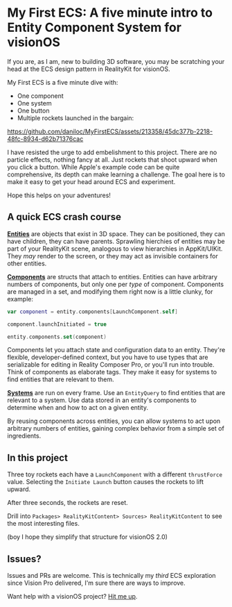 # My First ECS: A five minute intro to Entity Component System for visionOS

If you are, as I am, new to building 3D software, you may be scratching your head at the ECS design pattern in RealityKit for visionOS.

My First ECS is a five minute dive with:

- One component
- One system
- One button
- Multiple rockets launched in the bargain:

https://github.com/daniloc/MyFirstECS/assets/213358/45dc377b-2218-48fc-8934-d62b71376cac

I have resisted the urge to add embelishment to this project. There are no particle effects, nothing fancy at all. Just rockets that shoot upward when you click a button. While Apple's example code can be quite comprehensive, its depth can make learning a challenge. The goal here is to make it easy to get your head around ECS and experiment.

Hope this helps on your adventures!

## A quick ECS crash course

**[Entities](https://developer.apple.com/documentation/realitykit/entity)** are objects that exist in 3D space. They can be positioned, they can have children, they can have parents. Sprawling hierchies of entities may be part of your RealityKit scene, analogous to view hierarchies in AppKit/UIKit. They *may* render to the screen, or they may act as invisible containers for other entities.

**[Components](https://developer.apple.com/documentation/realitykit/component)** are structs that attach to entities. Entities can have arbitrary numbers of components, but only one per _type_ of component. Components are managed in a set, and modifying them right now is a little clunky, for example:

```swift
var component = entity.components[LaunchComponent.self]

component.launchInitiated = true

entity.components.set(component)
```

Components let you attach state and configuration data to an entity. They're flexible, developer-defined context, but you have to use types that are serializable for editing in Reality Composer Pro, or you'll run into trouble. Think of components as elaborate tags. They make it easy for systems to find entities that are relevant to them.

**[Systems](https://developer.apple.com/documentation/realitykit/system)** are run on every frame. Use an `EntityQuery` to find entities that are relevant to a system. Use data stored in an entity's components to determine when and how to act on a given entity.

By reusing components across entities, you can allow systems to act upon arbitrary numbers of entities, gaining complex behavior from a simple set of ingredients.

## In this project

Three toy rockets each have a `LaunchComponent` with a different `thrustForce` value. Selecting the `Initiate Launch` button causes the rockets to lift upward.

After three seconds, the rockets are reset.

Drill into `Packages> RealityKitContent> Sources> RealityKitContent` to see the most interesting files.

(boy I hope they simplify that structure for visionOS 2.0)

## Issues?

Issues and PRs are welcome. This is technically my _third_ ECS exploration since Vision Pro delivered, I'm sure there are ways to improve.

Want help with a visionOS project? [Hit me up](https://visionprototypes.com).
